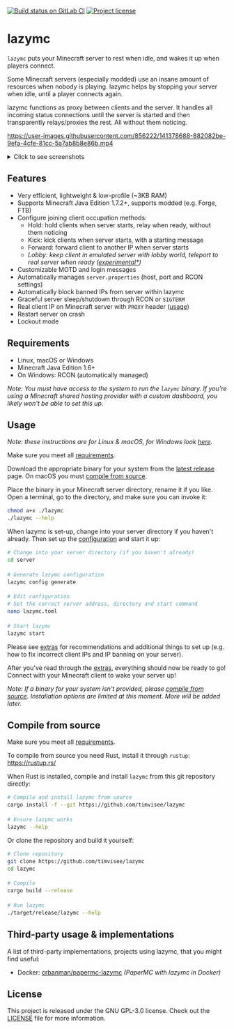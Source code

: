 [![Build status on GitLab CI][gitlab-ci-master-badge]][gitlab-ci-link]
[![Project license][license-badge]](LICENSE)

[gitlab-ci-link]: https://gitlab.com/timvisee/lazymc/pipelines
[gitlab-ci-master-badge]: https://gitlab.com/timvisee/lazymc/badges/master/pipeline.svg
[license-badge]: https://img.shields.io/github/license/timvisee/lazymc

# lazymc

`lazymc` puts your Minecraft server to rest when idle, and wakes it up when
players connect.

Some Minecraft servers (especially modded) use an insane amount of resources
when nobody is playing. lazymc helps by stopping your server when idle, until a
player connects again.

lazymc functions as proxy between clients and the server. It handles all
incoming status connections until the server is started and then transparently
relays/proxies the rest. All without them noticing.

https://user-images.githubusercontent.com/856222/141378688-882082be-9efa-4cfe-81cc-5a7ab8b8e86b.mp4


<details><summary>Click to see screenshots</summary>
<p>

![Sleeping server](./res/screenshot/sleeping.png)
![Join sleeping server](./res/screenshot/join.png)
![Starting server](./res/screenshot/starting.png)
![Started server](./res/screenshot/started.png)

</p>
</details>

## Features

- Very efficient, lightweight & low-profile (~3KB RAM)
- Supports Minecraft Java Edition 1.7.2+, supports modded (e.g. Forge, FTB)
- Configure joining client occupation methods:
  - Hold: hold clients when server starts, relay when ready, without them noticing
  - Kick: kick clients when server starts, with a starting message
  - Forward: forward client to another IP when server starts
  - _Lobby: keep client in emulated server with lobby world, teleport to real server when ready ([experimental*](./docs/join-method-lobby.md))_
- Customizable MOTD and login messages
- Automatically manages `server.properties` (host, port and RCON settings)
- Automatically block banned IPs from server within lazymc
- Graceful server sleep/shutdown through RCON or `SIGTERM`
- Real client IP on Minecraft server with `PROXY` header ([usage](./docs/proxy-ip.md))
- Restart server on crash
- Lockout mode

## Requirements

- Linux, macOS or Windows
- Minecraft Java Edition 1.6+
- On Windows: RCON (automatically managed)

_Note: You must have access to the system to run the `lazymc` binary. If you're
using a Minecraft shared hosting provider with a custom dashboard, you likely
won't be able to set this up._

## Usage

_Note: these instructions are for Linux & macOS, for Windows look
[here](./docs/usage-windows.md)._

Make sure you meet all [requirements](#requirements).

Download the appropriate binary for your system from the [latest
release][latest-release] page. On macOS you must [compile from
source](#compile-from-source).

Place the binary in your Minecraft server directory, rename it if you like.
Open a terminal, go to the directory, and make sure you can invoke it:

```bash
chmod a+x ./lazymc
./lazymc --help
```

When lazymc is set-up, change into your server directory if you haven't already.
Then set up the [configuration](./res/lazymc.toml) and start it up:

```bash
# Change into your server directory (if you haven't already)
cd server

# Generate lazymc configuration
lazymc config generate

# Edit configuration
# Set the correct server address, directory and start command
nano lazymc.toml

# Start lazymc
lazymc start
```

Please see [extras](./docs/extras.md) for recommendations and additional things
to set up (e.g. how to fix incorrect client IPs and IP banning on your server).

After you've read through the [extras](./docs/extras.md), everything should now
be ready to go! Connect with your Minecraft client to wake your server up!

_Note: If a binary for your system isn't provided, please [compile from
source](#compile-from-source). Installation options are limited at this moment. More will be added
later._

[latest-release]: https://github.com/timvisee/lazymc/releases/latest

## Compile from source

Make sure you meet all [requirements](#requirements).

To compile from source you need Rust, install it through `rustup`: https://rustup.rs/

When Rust is installed, compile and install `lazymc` from this git repository
directly:

```bash
# Compile and install lazymc from source
cargo install -f --git https://github.com/timvisee/lazymc

# Ensure lazymc works
lazymc --help
```

Or clone the repository and build it yourself:

```bash
# Clone repository
git clone https://github.com/timvisee/lazymc
cd lazymc

# Compile
cargo build --release

# Run lazymc
./target/release/lazymc --help
```

## Third-party usage & implementations

A list of third-party implementations, projects using lazymc, that you might
find useful:

- Docker: [crbanman/papermc-lazymc](https://hub.docker.com/r/crbanman/papermc-lazymc) _(PaperMC with lazymc in Docker)_

## License

This project is released under the GNU GPL-3.0 license.
Check out the [LICENSE](LICENSE) file for more information.
